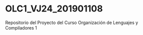 # OLC1_VJ24_201901108
Repositorio del Proyecto del Curso Organización de Lenguajes y Compiladores 1
